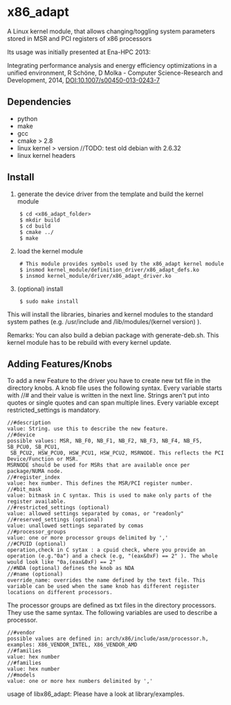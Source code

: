 # x86_adapt
A Linux kernel module, that allows changing/toggling system parameters stored in MSR and PCI registers of x86 processors

Its usage was initially presented at Ena-HPC 2013:

Integrating performance analysis and energy efficiency optimizations in a unified environment, R Schöne, D Molka - Computer Science-Research and Development, 2014, [DOI:10.1007/s00450-013-0243-7](http://dx.doi.org/10.1007/s00450-013-0243-7)


## Dependencies
- python
- make
- gcc
- cmake > 2.8
- linux kernel > version //TODO: test old debian with 2.6.32
- linux kernel headers

## Install

1. generate the device driver from the template and build the kernel module

```
    $ cd <x86_adapt_folder>
    $ mkdir build
    $ cd build
    $ cmake ../
    $ make

```
2. load the kernel module

```
    # This module provides symbols used by the x86_adapt kernel module
    $ insmod kernel_module/definition_driver/x86_adapt_defs.ko
    $ insmod kernel_module/driver/x86_adapt_driver.ko
```
3. (optional) install
```
    $ sudo make install
```
This will install the libraries, binaries and kernel modules to the standard system pathes (e.g. /usr/include and /lib/modules/(kernel version) ).

Remarks:
You can also build a debian package with generate-deb.sh.
This kernel module has to be rebuild with every kernel update.

##  Adding Features/Knobs

To add a new Feature to the driver you have to create new txt file in 
the directory knobs. A knob file uses the following syntax.
Every variable starts with //# and their value is written in the next line.
Strings aren't put into quotes or single quotes and can span multiple
lines. Every variable except restricted_settings is mandatory.

```
//#description
value: String. use this to describe the new feature.
//#device
possible values: MSR, NB_F0, NB_F1, NB_F2, NB_F3, NB_F4, NB_F5, SB_PCU0, SB_PCU1, 
 SB_PCU2, HSW_PCU0, HSW_PCU1, HSW_PCU2, MSRNODE. This reflects the PCI Device/Function or MSR.
MSRNODE should be used for MSRs that are available once per package/NUMA node.
//#register_index
value: hex number. This defines the MSR/PCI register number.
//#bit_mask
value: bitmask in C syntax. This is used to make only parts of the register available.
//#restricted_settings (optional)
value: allowed settings separated by comas, or "readonly"
//#reserved_settings (optional)
value: unallowed settings separated by comas
//#processor_groups
value: one or more processor groups delimited by ','
//#CPUID (optional)
operation,check in C sytax : a cpuid check, where you provide an operation (e.g."0a") and a check (e.g, "(eax&0xF) == 2" ). The whole would look like "0a,(eax&0xF) == 2"
//#NDA (optional) defines the knob as NDA
//#name (optional)
override_name: overrides the name defined by the text file. This variable can be used when the same knob has different register locations on different processors.

```


The processor groups are defined as txt files in the directory processors.
They use the same syntax. The following variables are used to describe a
processor.

```
//#vendor
possible values are defined in: arch/x86/include/asm/processor.h, examples: X86_VENDOR_INTEL, X86_VENDOR_AMD
//#families
value: hex number
//#families
value: hex number
//#models
value: one or more hex numbers delimited by ','
```

usage of libx86_adapt:
	Please have a look at library/examples.
